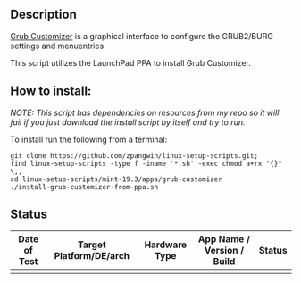 
## Description

[Grub Customizer](https://launchpad.net/grub-customizer) is a graphical interface to configure the GRUB2/BURG settings and menuentries

This script utilizes the LaunchPad PPA to install Grub Customizer.


## How to install:

*NOTE: This script has dependencies on resources from my repo so it will fail if you just download the install script by itself and try to run.*

To install run the following from a terminal:

```
git clone https://github.com/zpangwin/linux-setup-scripts.git;
find linux-setup-scripts -type f -iname '*.sh' -exec chmod a+rx "{}" \;;
cd linux-setup-scripts/mint-19.3/apps/grub-customizer
./install-grub-customizer-from-ppa.sh
```

## Status


| Date of Test  | Target Platform/DE/arch | Hardware Type  | App Name / Version / Build                   | Status  |
| ------------- | ------------------------| -------------- | -------------------------------------------- | ------- |
|    |    |       |                       |   |

